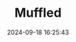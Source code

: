 ---
layout: post
title: 'Muffled'
date: '2024-09-18 16:25:43'
last_modified_at: '2024-09-18 16:25:43'
category: "Arona"
tags:
  - Italy
  - Arona
  - lake
description: "A typically cold and cloudy winter afternoon on the lake"
featImage: '20230103_arona-5782.webp'
featImageAlt: 'Low clouds and wet weather on a winter afternoon'
featImageWidth: '1440'
featImageHeight: '962'
shotOn: '2023-01-03'
coffeeTable: false
---